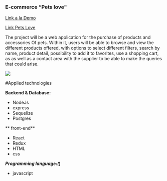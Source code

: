 ### E-commerce “Pets love"

<a href='https://youtu.be/5fboDsE6vr0'> Link a la Demo </a>

<a href='https://pet-store-ecommerce.vercel.app/'> Link Pets Love </a>

The project will be a web application for the purchase of products and accessories
Of pets. Within it, users will be able to browse and view the different
products offered, with options to select different filters, search by name,
product detail, possibility to add it to favorites, use a shopping cart, as
as well as a contact area with the supplier to be able to make the queries that
could arise.



![](https://media.istockphoto.com/photos/couple-of-friends-a-cat-and-a-dog-run-merrily-through-a-summer-picture-id1399405977?b=1&k=20&m=1399405977&s=170667a&w=0&h=hvYiPNBuecKsEdC2sdXMFbmwvd2VcwEUJcni-ToVKpg=)








#Applied technologies

**Backend & Database:**
* NodeJs
* express
* Sequelize
* Postgres
  
** front-end**
* React
* Redux
* HTML
* css

***Programming language:(*)**

* javascript



